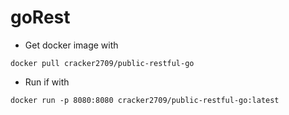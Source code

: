 # goRest

- Get docker image with

```shell script
docker pull cracker2709/public-restful-go
```
- Run if with
```shell script
docker run -p 8080:8080 cracker2709/public-restful-go:latest
```
